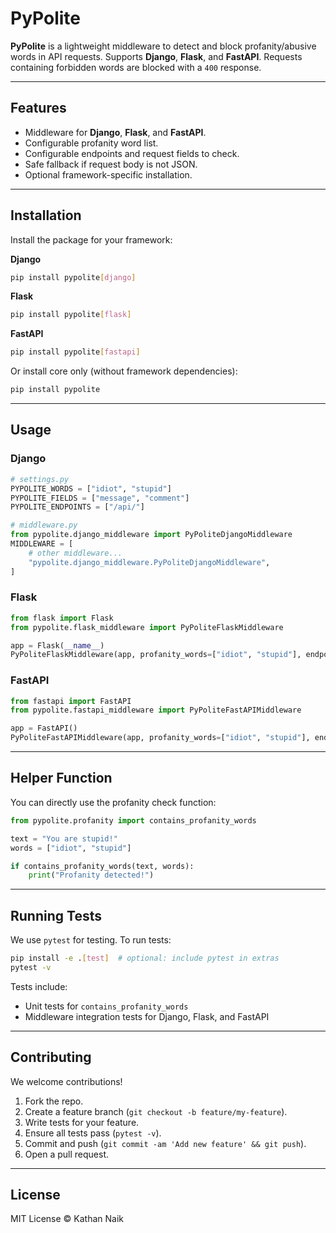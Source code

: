 # PyPolite

**PyPolite** is a lightweight middleware to detect and block profanity/abusive words in API requests.
Supports **Django**, **Flask**, and **FastAPI**. Requests containing forbidden words are blocked with a `400` response.

---

## Features

* Middleware for **Django**, **Flask**, and **FastAPI**.
* Configurable profanity word list.
* Configurable endpoints and request fields to check.
* Safe fallback if request body is not JSON.
* Optional framework-specific installation.

---

## Installation

Install the package for your framework:

**Django**

```bash
pip install pypolite[django]
```

**Flask**

```bash
pip install pypolite[flask]
```

**FastAPI**

```bash
pip install pypolite[fastapi]
```

Or install core only (without framework dependencies):

```bash
pip install pypolite
```

---

## Usage

### Django

```python
# settings.py
PYPOLITE_WORDS = ["idiot", "stupid"]
PYPOLITE_FIELDS = ["message", "comment"]
PYPOLITE_ENDPOINTS = ["/api/"]

# middleware.py
from pypolite.django_middleware import PyPoliteDjangoMiddleware
MIDDLEWARE = [
    # other middleware...
    "pypolite.django_middleware.PyPoliteDjangoMiddleware",
]
```

### Flask

```python
from flask import Flask
from pypolite.flask_middleware import PyPoliteFlaskMiddleware

app = Flask(__name__)
PyPoliteFlaskMiddleware(app, profanity_words=["idiot", "stupid"], endpoints=["/echo/"], fields=["message"])
```

### FastAPI

```python
from fastapi import FastAPI
from pypolite.fastapi_middleware import PyPoliteFastAPIMiddleware

app = FastAPI()
PyPoliteFastAPIMiddleware(app, profanity_words=["idiot", "stupid"], endpoints=["/echo/"], fields=["message"])
```

---

## Helper Function

You can directly use the profanity check function:

```python
from pypolite.profanity import contains_profanity_words

text = "You are stupid!"
words = ["idiot", "stupid"]

if contains_profanity_words(text, words):
    print("Profanity detected!")
```

---

## Running Tests

We use `pytest` for testing. To run tests:

```bash
pip install -e .[test]  # optional: include pytest in extras
pytest -v
```

Tests include:

* Unit tests for `contains_profanity_words`
* Middleware integration tests for Django, Flask, and FastAPI

---

## Contributing

We welcome contributions!

1. Fork the repo.
2. Create a feature branch (`git checkout -b feature/my-feature`).
3. Write tests for your feature.
4. Ensure all tests pass (`pytest -v`).
5. Commit and push (`git commit -am 'Add new feature' && git push`).
6. Open a pull request.

---

## License

MIT License © Kathan Naik


